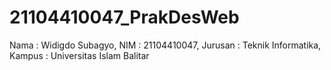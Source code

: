 # 21104410047_PrakDesWeb
Nama : Widigdo Subagyo, NIM : 21104410047, Jurusan : Teknik Informatika, Kampus : Universitas Islam Balitar
